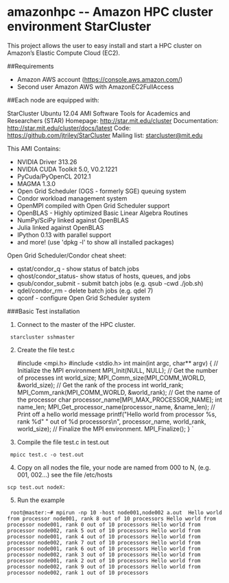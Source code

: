 # amazonhpc -- Amazon HPC cluster environment StarCluster

This project allows the user to easy install and start a HPC cluster on Amazon’s Elastic Compute Cloud (EC2).

##Requirements
- Amazon AWS account (https://console.aws.amazon.com/)
- Second user Amazon AWS with AmazonEC2FullAccess

##Each node are equipped with:

StarCluster Ubuntu 12.04 AMI
Software Tools for Academics and Researchers (STAR)
Homepage: http://star.mit.edu/cluster
Documentation: http://star.mit.edu/cluster/docs/latest
Code: https://github.com/jtriley/StarCluster
Mailing list: starcluster@mit.edu

This AMI Contains:

  * NVIDIA Driver 313.26
  * NVIDIA CUDA Toolkit 5.0, V0.2.1221
  * PyCuda/PyOpenCL 2012.1
  * MAGMA 1.3.0
  * Open Grid Scheduler (OGS - formerly SGE) queuing system
  * Condor workload management system
  * OpenMPI compiled with Open Grid Scheduler support
  * OpenBLAS - Highly optimized Basic Linear Algebra Routines
  * NumPy/SciPy linked against OpenBLAS
  * Julia linked against OpenBLAS
  * IPython 0.13 with parallel support
  * and more! (use 'dpkg -l' to show all installed packages)

Open Grid Scheduler/Condor cheat sheet:

  * qstat/condor_q - show status of batch jobs
  * qhost/condor_status- show status of hosts, queues, and jobs
  * qsub/condor_submit - submit batch jobs (e.g. qsub -cwd ./job.sh)
  * qdel/condor_rm - delete batch jobs (e.g. qdel 7)
  * qconf - configure Open Grid Scheduler system


###Basic Test installation

1. Connect to the master of the HPC cluster.

` starcluster sshmaster`


2. Create the file test.c

    #include <mpi.h>
    #include <stdio.h>
    int main(int argc, char** argv) {
        // Initialize the MPI environment
        MPI_Init(NULL, NULL);
        // Get the number of processes
        int world_size;
        MPI_Comm_size(MPI_COMM_WORLD, &world_size);
        // Get the rank of the process
        int world_rank;
        MPI_Comm_rank(MPI_COMM_WORLD, &world_rank);
        // Get the name of the processor
        char processor_name[MPI_MAX_PROCESSOR_NAME];
        int name_len;
        MPI_Get_processor_name(processor_name, &name_len);
        // Print off a hello world message
        printf("Hello world from processor %s, rank %d"
               " out of %d processors\n",
               processor_name, world_rank, world_size);
        // Finalize the MPI environment.
        MPI_Finalize();
    }
    `
3. Compile the file test.c in test.out

 ` mpicc test.c -o test.out`

4. Copy on all nodes the file, your node are named from 000 to N, (e.g. 001, 002...) see the file /etc/hosts
 
 ` scp test.out nodeX: `

5. Run the example

 ` root@master:~# mpirun -np 10 -host node001,node002 a.out 
  Hello world from processor node001, rank 8 out of 10 processors
  Hello world from processor node001, rank 0 out of 10 processors
  Hello world from processor node002, rank 5 out of 10 processors
  Hello world from processor node001, rank 4 out of 10 processors
  Hello world from processor node002, rank 7 out of 10 processors
  Hello world from processor node001, rank 6 out of 10 processors
  Hello world from processor node002, rank 3 out of 10 processors
  Hello world from processor node001, rank 2 out of 10 processors
  Hello world from processor node002, rank 9 out of 10 processors
  Hello world from processor node002, rank 1 out of 10 processors`
